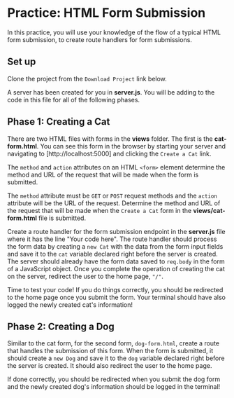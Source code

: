 # Practice: HTML Form Submission

In this practice, you will use your knowledge of the flow of a typical HTML form
submission, to create route handlers for form submissions.

## Set up

Clone the project from the `Download Project` link below.

A server has been created for you in **server.js**. You will be adding to the
code in this file for all of the following phases.

## Phase 1: Creating a Cat

There are two HTML files with forms in the **views** folder. The first is the
**cat-form.html**. You can see this form in the browser by starting your server
and navigating to [http://localhost:5000] and clicking the `Create a Cat` link.

The `method` and `action` attributes on an HTML `<form>` element determine the
method and URL of the request that will be made when the form is submitted.

The `method` attribute must be `GET` or `POST` request methods and the `action`
attribute will be the URL of the request. Determine the method and URL of the
request that will be made when the `Create a Cat` form in the
**views/cat-form.html** file is submitted.

Create a route handler for the form submission endpoint in the **server.js**
file where it has the line "Your code here". The route handler should process
the form data by creating a `new Cat` with the data from the form input fields
and save it to the `cat` variable declared right before the server is created.
The server should already have the form data saved to `req.body` in the form of
a JavaScript object. Once you complete the operation of creating the cat on the
server, redirect the user to the home page, `"/"`.

Time to test your code! If you do things correctly, you should be redirected to
the home page once you submit the form. Your terminal should have also logged
the newly created cat's information!

## Phase 2: Creating a Dog

Similar to the cat form, for the second form, `dog-form.html`, create a route
that handles the submission of this form. When the form is submitted, it should
create a `new Dog` and save it to the `dog` variable declared right before the
server is created. It should also redirect the user to the home page.

If done correctly, you should be redirected when you submit the dog form and
the newly created dog's information should be logged in the terminal!
